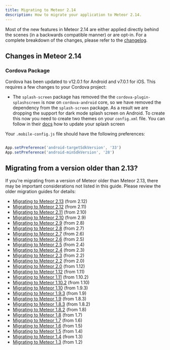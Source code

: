 ```yaml
---
title: Migrating to Meteor 2.14
description: How to migrate your application to Meteor 2.14.
---
```


Most of the new features in Meteor 2.14 are either applied directly behind the
scenes (in a backwards compatible manner) or are opt-in. For a complete
breakdown of the changes, please refer to the [changelog](http://docs.meteor.com/changelog.html).


<h2 id="changes">Changes in Meteor 2.14</h2>

<h3 id="cordova">Cordova Package</h3>

Cordova has been updated to v12.0.1 for Android and v7.0.1 for iOS. This
requires a few changes to your Cordova project:

  - The `splash-screen` package has removed the the `cordova-plugin-splashscreen`
    is now on `cordova-android` core, so we have removed the dependency from the
    `splash-screen` package.
    As a result we are dropping the support for dark mode splash screen on Android.
    To create this now you need to create two themes on your `config.xml` file.
    You can follow in their [docs](https://cordova.apache.org/docs/en/latest/core/features/splashscreen/index.html) how to update your splash screen


Your `.mobile-config.js` file should have the following preferences:

```js

App.setPreference('android-targetSdkVersion', '33')
App.setPreference('android-minSdkVersion', '28')

```

<h2 id="older-versions">Migrating from a version older than 2.13?</h2>

If you're migrating from a version of Meteor older than Meteor 2.13, there may
be important considerations not listed in this guide.
 Please review the older migration guides for details:

* [Migrating to Meteor 2.13](2.13-migration.html) (from 2.12)
* [Migrating to Meteor 2.12](2.12-migration.html) (from 2.11)
* [Migrating to Meteor 2.11](2.11-migration.html) (from 2.10)
* [Migrating to Meteor 2.10](2.10-migration.html) (from 2.9)
* [Migrating to Meteor 2.9](2.9-migration.html) (from 2.8)
* [Migrating to Meteor 2.8](2.8-migration.html) (from 2.7)
* [Migrating to Meteor 2.7](2.7-migration.html) (from 2.6)
* [Migrating to Meteor 2.6](2.6-migration.html) (from 2.5)
* [Migrating to Meteor 2.5](2.5-migration.html) (from 2.4)
* [Migrating to Meteor 2.4](2.4-migration.html) (from 2.3)
* [Migrating to Meteor 2.3](2.3-migration.html) (from 2.2)
* [Migrating to Meteor 2.2](2.2-migration.html) (from 2.0)
* [Migrating to Meteor 2.0](2.0-migration.html) (from 1.12)
* [Migrating to Meteor 1.12](1.12-migration.html) (from 1.11)
* [Migrating to Meteor 1.11](1.11-migration.html) (from 1.10.2)
* [Migrating to Meteor 1.10.2](1.10.2-migration.html) (from 1.10)
* [Migrating to Meteor 1.10](1.10-migration.html) (from 1.9.3)
* [Migrating to Meteor 1.9.3](1.9.3-migration.html) (from 1.9)
* [Migrating to Meteor 1.9](1.9-migration.html) (from 1.8.3)
* [Migrating to Meteor 1.8.3](1.8.3-migration.html) (from 1.8.2)
* [Migrating to Meteor 1.8.2](1.8.2-migration.html) (from 1.8)
* [Migrating to Meteor 1.8](1.8-migration.html) (from 1.7)
* [Migrating to Meteor 1.7](1.7-migration.html) (from 1.6)
* [Migrating to Meteor 1.6](1.6-migration.html) (from 1.5)
* [Migrating to Meteor 1.5](1.5-migration.html) (from 1.4)
* [Migrating to Meteor 1.4](1.4-migration.html) (from 1.3)
* [Migrating to Meteor 1.3](1.3-migration.html) (from 1.2)
